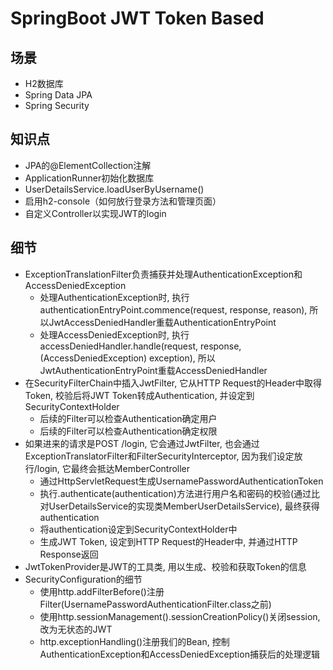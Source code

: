 # SpringBoot JWT Token Based 

## 场景
- H2数据库
- Spring Data JPA
- Spring Security
## 知识点
- JPA的@ElementCollection注解
- ApplicationRunner初始化数据库
- UserDetailsService.loadUserByUsername()
- 启用h2-console（如何放行登录方法和管理页面）
- 自定义Controller以实现JWT的login
## 细节
* ExceptionTranslationFilter负责捕获并处理AuthenticationException和AccessDeniedException
   * 处理AuthenticationException时, 执行authenticationEntryPoint.commence(request, response, reason), 所以JwtAccessDeniedHandler重载AuthenticationEntryPoint
   * 处理AccessDeniedException时, 执行accessDeniedHandler.handle(request, response, (AccessDeniedException) exception), 所以JwtAuthenticationEntryPoint重载AccessDeniedHandler
* 在SecurityFilterChain中插入JwtFilter, 它从HTTP Request的Header中取得Token, 校验后将JWT Token转成Authentication, 并设定到SecurityContextHolder
   * 后续的Filter可以检查Authentication确定用户
   * 后续的Filter可以检查Authentication确定权限
* 如果进来的请求是POST /login, 它会通过JwtFilter, 也会通过ExceptionTranslatorFilter和FilterSecurityInterceptor, 因为我们设定放行/login, 它最终会抵达MemberController
   * 通过HttpServletRequest生成UsernamePasswordAuthenticationToken
   * 执行.authenticate(authentication)方法进行用户名和密码的校验(通过比对UserDetailsService的实现类MemberUserDetailsService), 最终获得authentication
   * 将authentication设定到SecurityContextHolder中
   * 生成JWT Token, 设定到HTTP Request的Header中, 并通过HTTP Response返回
* JwtTokenProvider是JWT的工具类, 用以生成、校验和获取Token的信息
* SecurityConfiguration的细节
   * 使用http.addFilterBefore()注册Filter(UsernamePasswordAuthenticationFilter.class之前)
   * 使用http.sessionManagement().sessionCreationPolicy()关闭session, 改为无状态的JWT
   * http.exceptionHandling()注册我们的Bean, 控制AuthenticationException和AccessDeniedException捕获后的处理逻辑